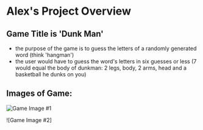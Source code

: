 # Alex's Project Overview

## Game Title is 'Dunk Man' 
- the purpose of the game is to guess the letters of a randomly generated word (think 'hangman')
- the user would have to guess the word's letters in six guesses or less (7 would equal the body of dunkman: 2 legs, body, 2 arms, head and a basketball he dunks on you)

## Images of Game: 

![Game Image #1](https://i.imgur.com/Dp5nm2m.png)

![Game Image #2]